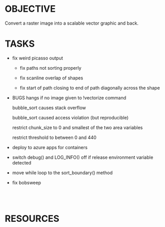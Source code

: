 
# OBJECTIVE
Convert a raster image into a scalable vector graphic and back.

# TASKS

- fix weird picasso output
    - fix paths not sorting properly

    - fix scanline overlap of shapes

    - fix start of path closing to end of path diagonally across the shape

- BUGS
    hangs if no image given to !vectorize command

    bubble_sort causes stack overflow

    bubble_sort caused access violation (but reproducible)

    restrict chunk_size to 0 and smallest of the two area variables

    restrict threshold to between 0 and 440

- deploy to azure apps for containers

- switch debug() and LOG_INFO() off if release environment variable detected

- move while loop to the sort_boundary() method

- fix bobsweep

<br>
<br>

# RESOURCES

